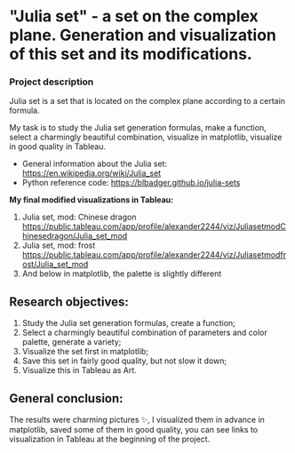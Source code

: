 # "Julia set" - a set on the complex plane. Generation and visualization of this set and its modifications.

### Project description

Julia set is a set that is located on the complex plane according to a certain formula.

My task is to study the Julia set generation formulas, make a function, select a charmingly beautiful combination, visualize in matplotlib, visualize in good quality in Tableau.

* General information about the Julia set: https://en.wikipedia.org/wiki/Julia_set
* Python reference code: https://blbadger.github.io/julia-sets

**My final modified visualizations in Tableau:**
1. Julia set, mod: Chinese dragon https://public.tableau.com/app/profile/alexander2244/viz/JuliasetmodChinesedragon/Julia_set_mod
2. Julia set, mod: frost https://public.tableau.com/app/profile/alexander2244/viz/Juliasetmodfrost/Julia_set_mod
3. And below in matplotlib, the palette is slightly different

## Research objectives:

1. Study the Julia set generation formulas, create a function;
2. Select a charmingly beautiful combination of parameters and color palette, generate a variety;
3. Visualize the set first in matplotlib;
4. Save this set in fairly good quality, but not slow it down;
5. Visualize this in Tableau as Art.

## General conclusion:
The results were charming pictures ✨, I visualized them in advance in matplotlib, saved some of them in good quality, you can see links to visualization in Tableau at the beginning of the project.